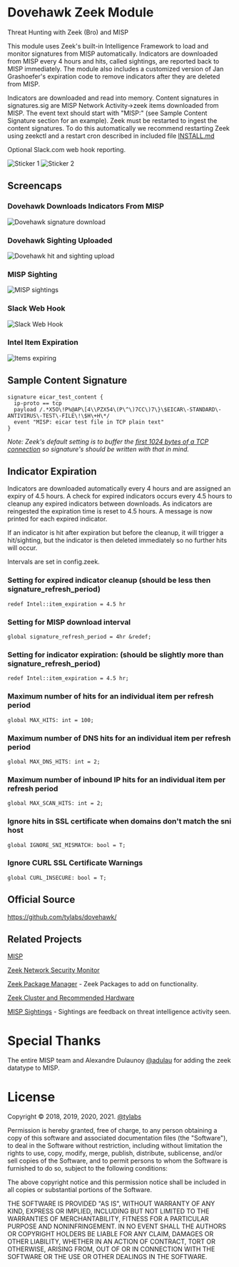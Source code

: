 # Dovehawk Zeek Module

Threat Hunting with Zeek (Bro) and MISP


This module uses Zeek's built-in Intelligence Framework to load and monitor signatures from MISP automatically. Indicators are downloaded from MISP every 4 hours and hits, called sightings, are reported back to MISP immediately. The module also includes a customized version of Jan Grashoefer's expiration code to remove indicators after they are deleted from MISP.


Indicators are downloaded and read into memory.  Content signatures in signatures.sig are MISP Network Activity->zeek items downloaded from MISP.  The event text should start with "MISP:" (see Sample Content Signature section for an example).  Zeek must be restarted to ingest the content signatures.  To do this automatically we recommend restarting Zeek using zeekctl and a restart cron described in included file [INSTALL.md](INSTALL.md)


Optional Slack.com web hook reporting.

![Sticker 1](docs/images/dovehawk_sticker1.png "Sticker 1") ![Sticker 2](docs/images/dovehawk_sticker2.png "Sticker 2")



## Screencaps

### Dovehawk Downloads Indicators From MISP

![Dovehawk signature download](docs/images/dovehawk_launch.png "Dovehawk startup")

### Dovehawk Sighting Uploaded

![Dovehawk hit and sighting upload](docs/images/dovehawk_hit.png "Dovehawk hit")

### MISP Sighting

![MISP sightings](docs/images/misp_sightings.png "MISP Sightings")


### Slack Web Hook

![Slack Web Hook](docs/images/slack_hit.png "Slack Output")


### Intel Item Expiration

![Items expiring](docs/images/expire.png "Expiration")


## Sample Content Signature

```zeek
signature eicar_test_content {
  ip-proto == tcp
  payload /.*X5O\!P%@AP\[4\\PZX54\(P\^\)7CC\)7\}\$EICAR\-STANDARD\-ANTIVIRUS\-TEST\-FILE\!\$H\+H\*/
  event "MISP: eicar test file in TCP plain text"
}
```
*Note: Zeek's default setting is to buffer the [first 1024 bytes of a TCP connection](https://www.zeek.org/sphinx-git/frameworks/signatures.html) so signature's should be written with that in mind.*

## Indicator Expiration

Indicators are downloaded automatically every 4 hours and are assigned an expiry of 4.5 hours.  A check for expired indicators occurs every 4.5 hours to cleanup any expired indicators between downloads.  As indicators are reingested the expiration time is reset to 4.5 hours.  A message is now printed for each expired indicator.

If an indicator is hit after expiration but before the cleanup, it will trigger a hit/sighting, but the indicator is then deleted immediately so no further hits will occur.

Intervals are set in config.zeek.

### Setting for expired indicator cleanup (should be less then signature_refresh_period)

```zeek
redef Intel::item_expiration = 4.5 hr
```


### Setting for MISP download interval

```zeek
global signature_refresh_period = 4hr &redef;
```


### Setting for indicator expiration: (should be slightly more than signature_refresh_period)

```zeek
redef Intel::item_expiration = 4.5 hr;
```


### Maximum number of hits for an individual item per refresh period

```zeek
global MAX_HITS: int = 100;
```

### Maximum number of DNS hits for an individual item per refresh period

```zeek
global MAX_DNS_HITS: int = 2;
```

### Maximum number of inbound IP hits for an individual item per refresh period

```zeek
global MAX_SCAN_HITS: int = 2;
```

### Ignore hits in SSL certificate when domains don't match the sni host

```zeek
global IGNORE_SNI_MISMATCH: bool = T;
```

### Ignore CURL SSL Certificate Warnings

```zeek
global CURL_INSECURE: bool = T;
```


## Official Source

<https://github.com/tylabs/dovehawk/>


## Related Projects

[MISP](http://www.misp-project.org/)

[Zeek Network Security Monitor](https://www.zeek.org/)

[Zeek Package Manager](https://packages.zeek.org) - Zeek Packages to add on functionality.

[Zeek Cluster and Recommended Hardware](https://docs.zeek.org/en/stable/cluster/)

[MISP Sightings](https://www.circl.lu/doc/misp/sightings/) - Sightings are feedback on threat intelligence activity seen.



# Special Thanks

The entire MISP team and Alexandre Dulaunoy [@adulau](https://twitter.com/adulau) for adding the zeek datatype to MISP.


# License

Copyright &copy; 2018, 2019, 2020, 2021. [@tylabs](https://twitter.com/tylabs)

Permission is hereby granted, free of charge, to any person obtaining a copy of this software and associated documentation files (the "Software"), to deal in the Software without restriction, including without limitation the rights to use, copy, modify, merge, publish, distribute, sublicense, and/or sell copies of the Software, and to permit persons to whom the Software is furnished to do so, subject to the following conditions:

The above copyright notice and this permission notice shall be included in all copies or substantial portions of the Software.

THE SOFTWARE IS PROVIDED "AS IS", WITHOUT WARRANTY OF ANY KIND, EXPRESS OR IMPLIED, INCLUDING BUT NOT LIMITED TO THE WARRANTIES OF MERCHANTABILITY, FITNESS FOR A PARTICULAR PURPOSE AND NONINFRINGEMENT. IN NO EVENT SHALL THE AUTHORS OR COPYRIGHT HOLDERS BE LIABLE FOR ANY CLAIM, DAMAGES OR OTHER LIABILITY, WHETHER IN AN ACTION OF CONTRACT, TORT OR OTHERWISE, ARISING FROM, OUT OF OR IN CONNECTION WITH THE SOFTWARE OR THE USE OR OTHER DEALINGS IN THE SOFTWARE.

